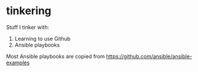 # tinkering
Stuff I tinker with:

1. Learning to use Github 
2. Ansible playbooks

Most Ansible playbooks are copied from https://github.com/ansible/ansible-examples 
